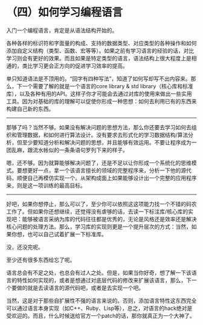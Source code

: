 （四）如何学习编程语言
==========
入门一个编程语言，肯定是从语法结构开始的。

各种各样的标识符和字面量的构成、支持的数据类型、对应类型的各种操作和如何添加自定义结构（类型、函数、宏等等）。如果之前有学习语言的经验的话，对比学习则会有更好的效果。而且如果是特定类型的语言，语法结构上很大程度上是相通的，类比学习更会正方向的促进学习效率的提高。

单只知道语法是不顶用的。“回字有四种写法”，知道了如何写却写不出内容来。那么，下一个需要了解的就是一个语言的core library & std library（核心库和标准库），以及各种有用的API。这样子你才可能会去通过对库的使用来做出一些实用工具。因为对基础的库的理解可以促使你形成一种思想：如何去利用已有的东西来构建自己新的东西。

******

那够了吗？当然不够。如果没有解决问题的思想方法，那么你还要去学习如何去组织和管理数据，和如何进行算法设计。没有要求去形式化的学习数据结构/算法分析，但至少要知道分析和解决问题的思想，并且能够有效运用。不要让程序成为一团乱麻，跟流水帐似的一条条语句罗列下来的样子。

嗯，还不够。因为就算能够解决问题了，还是不足以让你形成一个系统化的思维模式。要想更好一点，拿一个该语言擅长的领域的完整程序来，分析一下他的源代码，顺便自己再模仿实现一个。从架构成面上如果能够设计出一个完整的应用程序来，则是这一项训练的最高目标。

******

好吧，如果你想停止，那么可以了，至少你可以依照这这项能力找一个不错的码农工作了。但如果你还想继续，还觉得没有虐够的话，去读一下标注库/核心库的实现吧：能够被语言采纳为库的代码往往都是优秀的，无论是风格还是效率还是解决核心问题的处理方法。那么，学习库的实现则更是一个提升层次的方式：当然，如果你想，也可以自己试着扩展一下标准库。

没，还没完呢。

至少还有很多东西给忘了呢。

语言总会有不足之处，也总会有过人之处。但是，如果当你好奇，想了解一下该语言的特性如何实现的，或者是想通过对底层代码的修改来扩展该语言，那么，下一个要做的就是去读语言的源代码吧，或者是去实现一个吧。

当然，这是对于那些自扩展性不强的语言来说的。否则，添加语言特性这东西完全可以通过语言本身实现（如C++、Ruby、Lisp等），总之，对语言的hack绝对是受欢迎的。而且，什么时候送给官方一个patch的话，那你就真正为一个大神了。
